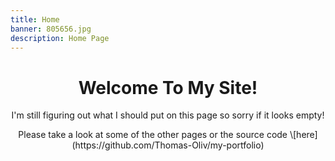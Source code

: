 ```yaml
---
title: Home
banner: 805656.jpg
description: Home Page
---
```

<h1 className="color-primary" align="center"> Welcome To My Site!</h1>
<p class="color-primary"  align="center">I'm still figuring out what I should put on this page so sorry if it looks empty!</p>

<p align="center">Please take a look at some of the other pages or the source code \[here](https://github.com/Thomas-Oliv/my-portfolio) </p>